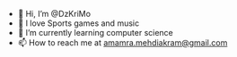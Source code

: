 - 👋 Hi, I’m @DzKriMo
- 👀 I love Sports games and music
- 🌱 I’m currently learning computer science 
- 📫 How to reach me at amamra.mehdiakram@gmail.com 
